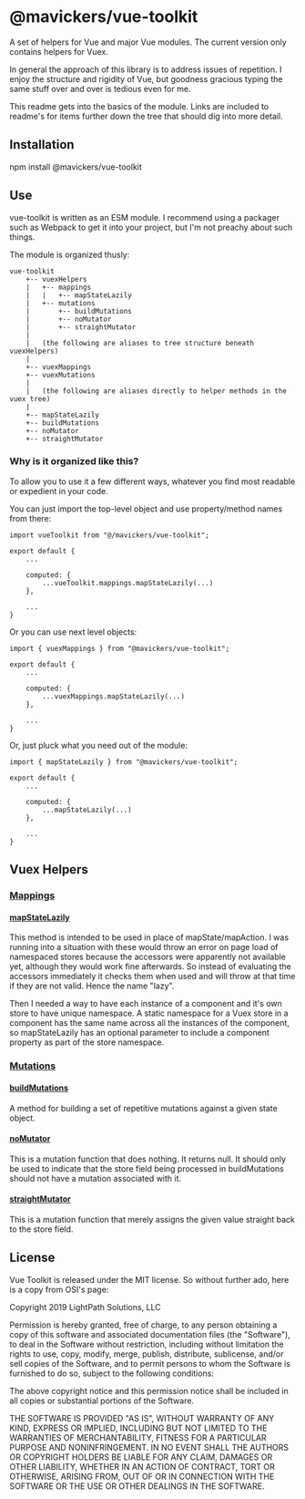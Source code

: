 # @mavickers/vue-toolkit

A set of helpers for Vue and major Vue modules. The current version only contains helpers for Vuex. 

In general the approach of this library is to address issues of repetition. I enjoy the structure and rigidity of Vue, but goodness gracious typing the same stuff over and over is tedious even for me.

This readme gets into the basics of the module. Links are included to readme's for items further down the tree that should dig into more detail.

## Installation

npm install @mavickers/vue-toolkit

## Use

vue-toolkit is written as an ESM module. I recommend using a packager such as Webpack to get it into your project, but I'm not preachy about such things.

The module is organized thusly:

```
vue-toolkit
    +-- vuexHelpers
    |   +-- mappings
    |   |   +-- mapStateLazily
    |   +-- mutations
    |       +-- buildMutations
    |       +-- noMutator
    |       +-- straightMutator
    |
    |   (the following are aliases to tree structure beneath vuexHelpers)
    |
    +-- vuexMappings 
    +-- vuexMutations 
    |
    |   (the following are aliases directly to helper methods in the vuex tree)
    |
    +-- mapStateLazily
    +-- buildMutations
    +-- noMutator
    +-- straightMutator
```

### Why is it organized like this?

To allow you to use it a few different ways, whatever you find most readable or expedient in your code.

You can just import the top-level object and use property/method names from there:

```
import vueToolkit from "@/mavickers/vue-toolkit";

export default {
    ...
    
    computed: {
        ...vueToolkit.mappings.mapStateLazily(...)
    },
    
    ...
}
```

Or you can use next level objects:

```
import { vuexMappings } from "@mavickers/vue-toolkit";

export default {
    ...
    
    computed: {
        ...vuexMappings.mapStateLazily(...)
    },
    
    ...
}
```

Or, just pluck what you need out of the module:

```
import { mapStateLazily } from "@mavickers/vue-toolkit";

export default {
    ...
    
    computed: {
        ...mapStateLazily(...)
    },
    
    ...
}
```

## Vuex Helpers

### [Mappings][6]

#### [mapStateLazily][1]
This method is intended to be used in place of mapState/mapAction. I was running into a situation with these would throw an error on page load of namespaced stores because the accessors were apparently not available yet, although they would work fine afterwards. So instead of evaluating the accessors immediately it checks them when used and will throw at that time if they are not valid. Hence the name "lazy".

Then I needed a way to have each instance of a component and it's own store to have unique namespace. A static namespace for a Vuex store in a component has the same name across all the instances of the component, so mapStateLazily has an optional parameter to include a component property as part of the store namespace.

### [Mutations][3]

#### [buildMutations][2]
A method for building a set of repetitive mutations against a given state object. 

#### [noMutator][4]
This is a mutation function that does nothing. It returns null. It should only be used to indicate that the store field being processed in buildMutations should not have a mutation associated with it.

#### [straightMutator][5]
This is a mutation function that merely assigns the given value straight back to the store field.

## License

Vue Toolkit is released under the MIT license. So without further ado, here is a copy from OSI's page:

Copyright 2019 LightPath Solutions, LLC

Permission is hereby granted, free of charge, to any person obtaining a copy of this software and associated documentation files (the "Software"), to deal in the Software without restriction, including without limitation the rights to use, copy, modify, merge, publish, distribute, sublicense, and/or sell copies of the Software, and to permit persons to whom the Software is furnished to do so, subject to the following conditions:

The above copyright notice and this permission notice shall be included in all copies or substantial portions of the Software.

THE SOFTWARE IS PROVIDED "AS IS", WITHOUT WARRANTY OF ANY KIND, EXPRESS OR IMPLIED, INCLUDING BUT NOT LIMITED TO THE WARRANTIES OF MERCHANTABILITY, FITNESS FOR A PARTICULAR PURPOSE AND NONINFRINGEMENT. IN NO EVENT SHALL THE AUTHORS OR COPYRIGHT HOLDERS BE LIABLE FOR ANY CLAIM, DAMAGES OR OTHER LIABILITY, WHETHER IN AN ACTION OF CONTRACT, TORT OR OTHERWISE, ARISING FROM, OUT OF OR IN CONNECTION WITH THE SOFTWARE OR THE USE OR OTHER DEALINGS IN THE SOFTWARE.

[1]: https://github.com/mavickers/vue-toolkit/blob/master/vuex-helpers/mappings/map-state-lazily/
[2]: https://github.com/mavickers/vue-toolkit/tree/master/vuex-helpers/mutations#buildMutations
[3]: https://github.com/mavickers/vue-toolkit/tree/master/vuex-helpers/mutations
[4]: https://github.com/mavickers/vue-toolkit/tree/master/vuex-helpers/mutations#noMutator
[5]: https://github.com/mavickers/vue-toolkit/tree/master/vuex-helpers/mutations#straightMutator
[6]: https://github.com/mavickers/vue-toolkit/tree/master/vuex-helpers/mappings

